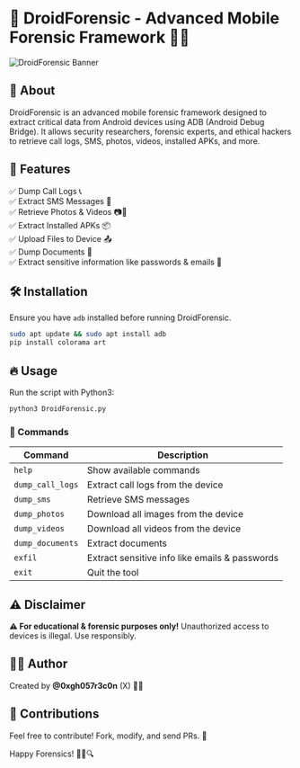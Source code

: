 # 📱 DroidForensic - Advanced Mobile Forensic Framework 🕵️‍♂️

![DroidForensic Banner](https://via.placeholder.com/800x300?text=DroidForensic)  

## 🚀 About
DroidForensic is an advanced mobile forensic framework designed to extract critical data from Android devices using ADB (Android Debug Bridge). It allows security researchers, forensic experts, and ethical hackers to retrieve call logs, SMS, photos, videos, installed APKs, and more.  

## 🎯 Features
✅ Dump Call Logs 📞  
✅ Extract SMS Messages 📩  
✅ Retrieve Photos & Videos 📷🎥  
✅ Extract Installed APKs 📦  
✅ Upload Files to Device 📤  
✅ Dump Documents 📑  
✅ Extract sensitive information like passwords & emails 🔑  

## 🛠️ Installation
Ensure you have `adb` installed before running DroidForensic.  
```bash
sudo apt update && sudo apt install adb
pip install colorama art
```

## 🔥 Usage
Run the script with Python3:  
```bash
python3 DroidForensic.py
```

### 📜 Commands
| Command | Description |
|---------|-------------|
| `help` | Show available commands |
| `dump_call_logs` | Extract call logs from the device |
| `dump_sms` | Retrieve SMS messages |
| `dump_photos` | Download all images from the device |
| `dump_videos` | Download all videos from the device |
| `dump_documents` | Extract documents |
| `exfil` | Extract sensitive info like emails & passwords |
| `exit` | Quit the tool |

## ⚠️ Disclaimer
**⚠️ For educational & forensic purposes only!** Unauthorized access to devices is illegal. Use responsibly.  

## 👨‍💻 Author
Created by **@0xgh057r3c0n** (X) 🕵️‍♂️  

## 🎁 Contributions
Feel free to contribute! Fork, modify, and send PRs. 💖  

Happy Forensics! 🕵️‍♂️🔍

